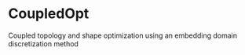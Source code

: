 # CoupledOpt
Coupled topology and shape optimization using an embedding domain discretization method

